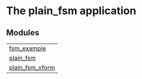 

# The plain_fsm application #


## Modules ##


<table width="100%" border="0" summary="list of modules">
<tr><td><a href="fsm_example.md" class="module">fsm_example</a></td></tr>
<tr><td><a href="plain_fsm.md" class="module">plain_fsm</a></td></tr>
<tr><td><a href="plain_fsm_xform.md" class="module">plain_fsm_xform</a></td></tr></table>

